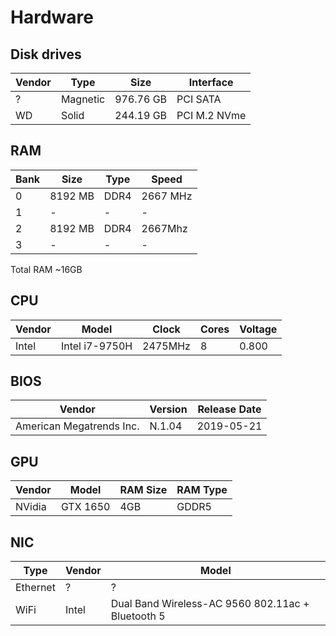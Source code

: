 # Hardware

## Disk drives

Vendor   | Type     |   Size    | Interface
---------|----------| ----------|----------
?        | Magnetic | 976.76 GB | PCI SATA
WD       | Solid    | 244.19 GB | PCI M.2 NVme

## RAM

Bank | Size     | Type | Speed
-----|----------|------|---------
0    | 8192 MB  | DDR4 | 2667 MHz
1    | -        | -    | -
2    | 8192 MB  | DDR4 | 2667Mhz
3    | -        | -    | -

Total RAM ~16GB

## CPU

Vendor | Model          | Clock   | Cores | Voltage
-------|----------------|---------|-------|--------
Intel  | Intel i7-9750H | 2475MHz | 8     | 0.800

## BIOS

Vendor                   | Version | Release Date
-------------------------|---------|------------
American Megatrends Inc. | N.1.04  | 2019-05-21

## GPU

Vendor | Model    | RAM Size | RAM Type
-------|----------|----------|---------
NVidia | GTX 1650 | 4GB      | GDDR5

## NIC

Type     | Vendor | Model
---------|--------|-----
Ethernet | ?      | ?
WiFi     | Intel  | Dual Band Wireless-AC 9560 802.11ac + Bluetooth 5

<!--- vim: set nospell: -->
